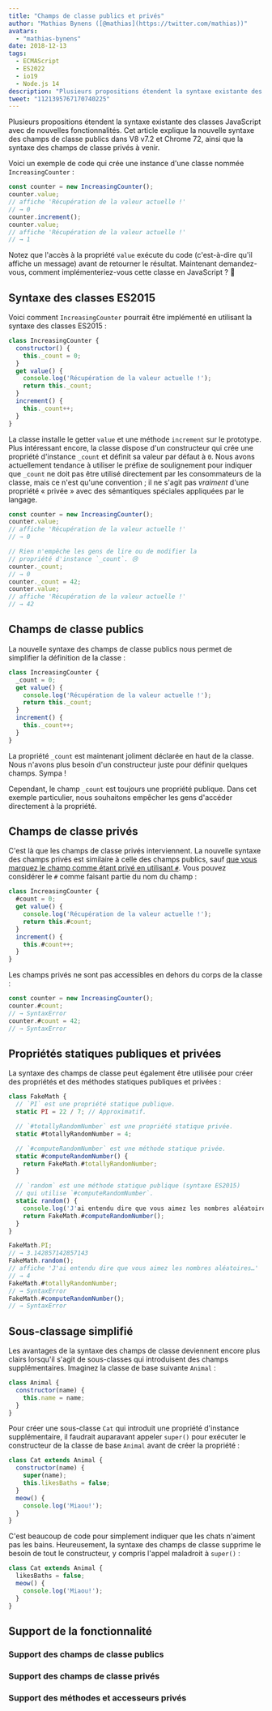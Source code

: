 ```yaml
---
title: "Champs de classe publics et privés"
author: "Mathias Bynens ([@mathias](https://twitter.com/mathias))"
avatars: 
  - "mathias-bynens"
date: 2018-12-13
tags: 
  - ECMAScript
  - ES2022
  - io19
  - Node.js 14
description: "Plusieurs propositions étendent la syntaxe existante des classes JavaScript avec de nouvelles fonctionnalités. Cet article explique la nouvelle syntaxe des champs de classe publics dans V8 v7.2 et Chrome 72, ainsi que la syntaxe des champs de classe privés à venir."
tweet: "1121395767170740225"
---
```

Plusieurs propositions étendent la syntaxe existante des classes JavaScript avec de nouvelles fonctionnalités. Cet article explique la nouvelle syntaxe des champs de classe publics dans V8 v7.2 et Chrome 72, ainsi que la syntaxe des champs de classe privés à venir.

Voici un exemple de code qui crée une instance d'une classe nommée `IncreasingCounter` :

```js
const counter = new IncreasingCounter();
counter.value;
// affiche 'Récupération de la valeur actuelle !'
// → 0
counter.increment();
counter.value;
// affiche 'Récupération de la valeur actuelle !'
// → 1
```

Notez que l'accès à la propriété `value` exécute du code (c'est-à-dire qu'il affiche un message) avant de retourner le résultat. Maintenant demandez-vous, comment implémenteriez-vous cette classe en JavaScript ? 🤔

## Syntaxe des classes ES2015

Voici comment `IncreasingCounter` pourrait être implémenté en utilisant la syntaxe des classes ES2015 :

```js
class IncreasingCounter {
  constructor() {
    this._count = 0;
  }
  get value() {
    console.log('Récupération de la valeur actuelle !');
    return this._count;
  }
  increment() {
    this._count++;
  }
}
```

La classe installe le getter `value` et une méthode `increment` sur le prototype. Plus intéressant encore, la classe dispose d'un constructeur qui crée une propriété d'instance `_count` et définit sa valeur par défaut à `0`. Nous avons actuellement tendance à utiliser le préfixe de soulignement pour indiquer que `_count` ne doit pas être utilisé directement par les consommateurs de la classe, mais ce n'est qu'une convention ; il ne s'agit pas _vraiment_ d'une propriété « privée » avec des sémantiques spéciales appliquées par le langage.

<!--truncate-->
```js
const counter = new IncreasingCounter();
counter.value;
// affiche 'Récupération de la valeur actuelle !'
// → 0

// Rien n'empêche les gens de lire ou de modifier la
// propriété d'instance `_count`. 😢
counter._count;
// → 0
counter._count = 42;
counter.value;
// affiche 'Récupération de la valeur actuelle !'
// → 42
```

## Champs de classe publics

La nouvelle syntaxe des champs de classe publics nous permet de simplifier la définition de la classe :

```js
class IncreasingCounter {
  _count = 0;
  get value() {
    console.log('Récupération de la valeur actuelle !');
    return this._count;
  }
  increment() {
    this._count++;
  }
}
```

La propriété `_count` est maintenant joliment déclarée en haut de la classe. Nous n'avons plus besoin d'un constructeur juste pour définir quelques champs. Sympa !

Cependant, le champ `_count` est toujours une propriété publique. Dans cet exemple particulier, nous souhaitons empêcher les gens d'accéder directement à la propriété.

## Champs de classe privés

C'est là que les champs de classe privés interviennent. La nouvelle syntaxe des champs privés est similaire à celle des champs publics, sauf [que vous marquez le champ comme étant privé en utilisant `#`](https://github.com/tc39/proposal-class-fields/blob/master/PRIVATE_SYNTAX_FAQ.md). Vous pouvez considérer le `#` comme faisant partie du nom du champ :

```js
class IncreasingCounter {
  #count = 0;
  get value() {
    console.log('Récupération de la valeur actuelle !');
    return this.#count;
  }
  increment() {
    this.#count++;
  }
}
```

Les champs privés ne sont pas accessibles en dehors du corps de la classe :

```js
const counter = new IncreasingCounter();
counter.#count;
// → SyntaxError
counter.#count = 42;
// → SyntaxError
```

## Propriétés statiques publiques et privées

La syntaxe des champs de classe peut également être utilisée pour créer des propriétés et des méthodes statiques publiques et privées :

```js
class FakeMath {
  // `PI` est une propriété statique publique.
  static PI = 22 / 7; // Approximatif.

  // `#totallyRandomNumber` est une propriété statique privée.
  static #totallyRandomNumber = 4;

  // `#computeRandomNumber` est une méthode statique privée.
  static #computeRandomNumber() {
    return FakeMath.#totallyRandomNumber;
  }

  // `random` est une méthode statique publique (syntaxe ES2015)
  // qui utilise `#computeRandomNumber`.
  static random() {
    console.log('J'ai entendu dire que vous aimez les nombres aléatoires…');
    return FakeMath.#computeRandomNumber();
  }
}

FakeMath.PI;
// → 3.142857142857143
FakeMath.random();
// affiche 'J'ai entendu dire que vous aimez les nombres aléatoires…'
// → 4
FakeMath.#totallyRandomNumber;
// → SyntaxError
FakeMath.#computeRandomNumber();
// → SyntaxError
```

## Sous-classage simplifié

Les avantages de la syntaxe des champs de classe deviennent encore plus clairs lorsqu'il s'agit de sous-classes qui introduisent des champs supplémentaires. Imaginez la classe de base suivante `Animal` :

```js
class Animal {
  constructor(name) {
    this.name = name;
  }
}
```

Pour créer une sous-classe `Cat` qui introduit une propriété d'instance supplémentaire, il faudrait auparavant appeler `super()` pour exécuter le constructeur de la classe de base `Animal` avant de créer la propriété :

```js
class Cat extends Animal {
  constructor(name) {
    super(name);
    this.likesBaths = false;
  }
  meow() {
    console.log('Miaou!');
  }
}
```

C'est beaucoup de code pour simplement indiquer que les chats n'aiment pas les bains. Heureusement, la syntaxe des champs de classe supprime le besoin de tout le constructeur, y compris l'appel maladroit à `super()` :

```js
class Cat extends Animal {
  likesBaths = false;
  meow() {
    console.log('Miaou!');
  }
}
```

## Support de la fonctionnalité

### Support des champs de classe publics

<feature-support chrome="72 /blog/v8-release-72#public-class-fields"
                 firefox="oui https://developer.mozilla.org/en-US/docs/Mozilla/Firefox/Releases/69#JavaScript"
                 safari="oui https://bugs.webkit.org/show_bug.cgi?id=174212"
                 nodejs="12 https://twitter.com/mathias/status/1120700101637353473"
                 babel="oui https://babeljs.io/docs/en/babel-plugin-proposal-class-properties"></feature-support>

### Support des champs de classe privés

<feature-support chrome="74 /blog/v8-release-74#private-class-fields"
                 firefox="90 https://spidermonkey.dev/blog/2021/05/03/private-fields-ship.html"
                 safari="oui"
                 nodejs="12 https://twitter.com/mathias/status/1120700101637353473"
                 babel="oui https://babeljs.io/docs/en/babel-plugin-proposal-class-properties"></feature-support>

### Support des méthodes et accesseurs privés

<feature-support chrome="84 /blog/v8-release-84#private-methods-and-accessors"
                 firefox="90 https://spidermonkey.dev/blog/2021/05/03/private-fields-ship.html"
                 safari="oui https://webkit.org/blog/11989/new-webkit-features-in-safari-15/"
                 nodejs="14.6.0"
                 babel="oui https://babeljs.io/docs/en/babel-plugin-proposal-private-methods"></feature-support>
